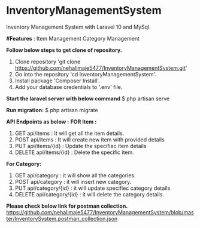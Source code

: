 # InventoryManagementSystem

Inventory Management System with Laravel 10 and MySql.

**#Features** : 
Item Management
Category Management

**Follow below steps to get clone of repository.**

1. Clone repository 'git clone https://github.com/nehalimaje5477/InventoryManagementSystem.git'
2. Go into the repository 'cd InventoryManagementSystem'.
3. Install package 'Composer Install'.
4. Add your database credentials to '.env' file.

**Start the laravel server with below command**
$ php artisan serve

**Run migration:**
$ php artisan migrate

**API Endpoints as below :**
**FOR Item :**
1. GET api/items : It will get all the item details.
2. POST api/items : It will create new item with provided details
3. PUT api/items/{id} : Update the specifiec item details
4. DELETE api/items/{id} : Delete the specific item.

**For Category:**
1. GET api/category : it will show all the categories.
2. POST api/category : it will insert new category.
3. PUT api/category/{id} : it will update specifiec category details
4. DELETE api/category/{id} : it will delete the category details. 

**Please check below link for postman collection.**
https://github.com/nehalimaje5477/InventoryManagementSystem/blob/master/InventorySystem.postman_collection.json




